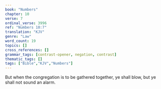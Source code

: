 ```yaml
---
book: "Numbers"
chapter: 10
verse: 7
ordinal_verse: 3996
ref: "Numbers 10:7"
translation: "KJV"
genre: "Law"
word_count: 19
topics: []
cross_references: []
grammar_tags: [contrast-opener, negation, contrast]
thematic_tags: []
tags: ["Bible","KJV","Numbers"]
---
```

But when the congregation is to be gathered together, ye shall blow, but ye shall not sound an alarm.
